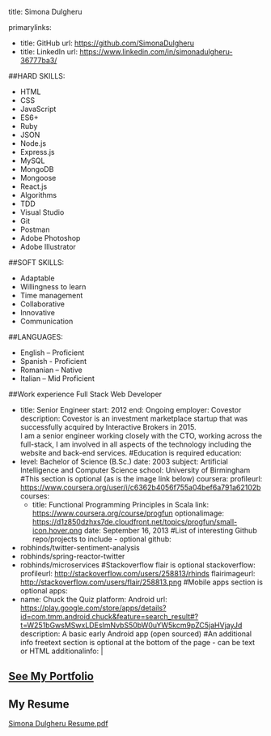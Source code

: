 

title: Simona Dulgheru 

primarylinks:
 - title: GitHub
   url: https://github.com/SimonaDulgheru
 - title: LinkedIn
   url: https://www.linkedin.com/in/simonadulgheru-36777ba3/

##HARD SKILLS:
 - HTML 
 - CSS 
 - JavaScript 
 - ES6+ 
 - Ruby
 - JSON  
 - Node.js  
 - Express.js  
 - MySQL
 - MongoDB
 - Mongoose 
 - React.js
 - Algorithms
 - TDD
 - Visual Studio
 - Git
 - Postman 
 - Adobe Photoshop
 - Adobe Illustrator


##SOFT SKILLS:
 - Adaptable
 - Willingness to learn
 - Time management
 - Collaborative
 - Innovative
 - Communication

##LANGUAGES:
 - English – Proficient
 - Spanish - Proficient
 - Romanian – Native
 - Italian – Mid Proficient

##Work experience
Full Stack Web Developer
 - title: Senior Engineer
   start: 2012
   end: Ongoing
   employer: Covestor
   description: Covestor is an investment marketplace startup that was successfully acquired by Interactive Brokers in 2015. <br/> I am a senior engineer working closely with the CTO, working across the full-stack, I am involved in all aspects of the technology including the website and back-end services.
#Education is required
education:
 - level: Bachelor of Science (B.Sc.)
   date: 2003
   subject: Artificial Intelligence and Computer Science
   school: University of Birmingham
#This section is optional (as is the image link below)
coursera:
   profileurl: https://www.coursera.org/user/i/c6362b4056f755a04bef6a791a62102b
   courses:
    - title: Functional Programming Principles in Scala
      link: https://www.coursera.org/course/progfun
      optionalimage: https://d1z850dzhxs7de.cloudfront.net/topics/progfun/small-icon.hover.png
      date: September 16, 2013
#List of interesting Github repo/projects to include - optional
github:
 - robhinds/twitter-sentiment-analysis
 - robhinds/spring-reactor-twitter
 - robhinds/microservices
#Stackoverflow flair is optional
stackoverflow:
   profileurl: http://stackoverflow.com/users/258813/rhinds
   flairimageurl: http://stackoverflow.com/users/flair/258813.png
#Mobile apps section is optional
apps:
 - name: Chuck the Quiz
   platform: Android
   url: https://play.google.com/store/apps/details?id=com.tmm.android.chuck&feature=search_result#?t=W251bGwsMSwxLDEsImNvbS50bW0uYW5kcm9pZC5jaHVjayJd
   description: A basic early Android app (open sourced)
#An additional info freetext section is optional at the bottom of the page - can be text or HTML
additionalinfo: |


## [See My Portfolio](https://simonadulgheru.github.io)


## My Resume

[Simona Dulgheru Resume.pdf](https://github.com/SimonaDulgheru/simonadulgheru.github.io/files/4161062/Simona.Dulgheru.Resume.pdf)







